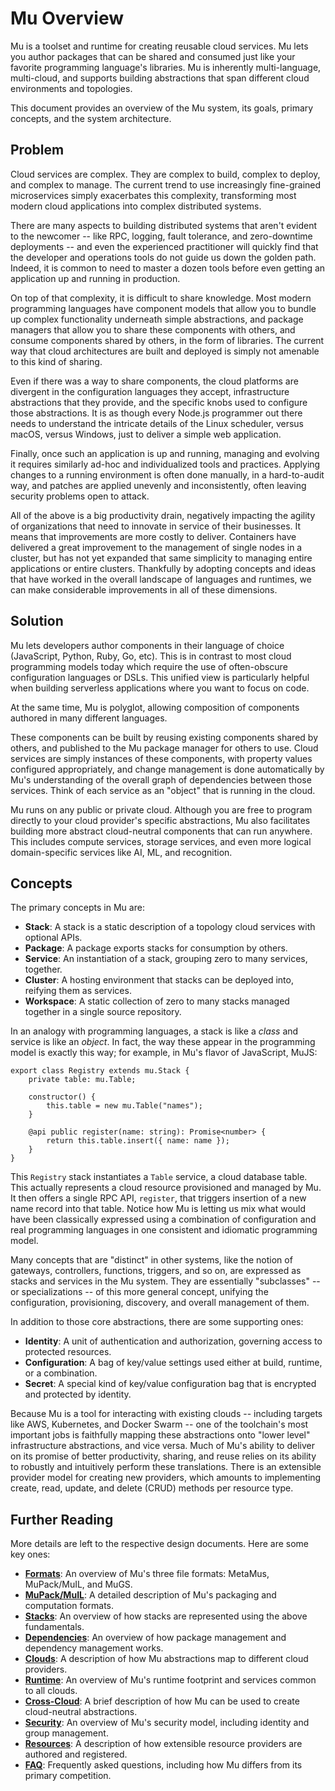 # Mu Overview

Mu is a toolset and runtime for creating reusable cloud services.  Mu lets you author packages that can be shared and
consumed just like your favorite programming language's libraries.  Mu is inherently multi-language, multi-cloud, and
supports building abstractions that span different cloud environments and topologies.

This document provides an overview of the Mu system, its goals, primary concepts, and the system architecture.

## Problem

Cloud services are complex.  They are complex to build, complex to deploy, and complex to manage.  The current trend to
use increasingly fine-grained microservices simply exacerbates this complexity, transforming most modern cloud
applications into complex distributed systems.

There are many aspects to building distributed systems that aren't evident to the newcomer -- like RPC, logging,
fault tolerance, and zero-downtime deployments -- and even the experienced practitioner will quickly find that the
developer and operations tools do not guide us down the golden path.  Indeed, it is common to need to master a dozen
tools before even getting an application up and running in production.

On top of that complexity, it is difficult to share knowledge.  Most modern programming languages have component models
that allow you to bundle up complex functionality underneath simple abstractions, and package managers that allow you
to share these components with others, and consume components shared by others, in the form of libraries.  The current
way that cloud architectures are built and deployed is simply not amenable to this kind of sharing.

Even if there was a way to share components, the cloud platforms are divergent in the configuration languages they
accept, infrastructure abstractions that they provide, and the specific knobs used to configure those abstractions.  It
is as though every Node.js programmer out there needs to understand the intricate details of the Linux scheduler, versus
macOS, versus Windows, just to deliver a simple web application.

Finally, once such an application is up and running, managing and evolving it requires similarly ad-hoc and
individualized tools and practices.  Applying changes to a running environment is often done manually, in a
hard-to-audit way, and patches are applied unevenly and inconsistently, often leaving security problems open to attack.

All of the above is a big productivity drain, negatively impacting the agility of organizations that need to innovate
in service of their businesses.  It means that improvements are more costly to deliver.  Containers have delivered a
great improvement to the management of single nodes in a cluster, but has not yet expanded that same simplicity to
managing entire applications or entire clusters.  Thankfully by adopting concepts and ideas that have worked in the
overall landscape of languages and runtimes, we can make considerable improvements in all of these dimensions.

## Solution

Mu lets developers author components in their language of choice (JavaScript, Python, Ruby, Go, etc).  This is in
contrast to most cloud programming models today which require the use of often-obscure configuration languages or DSLs.
This unified view is particularly helpful when building serverless applications where you want to focus on code.

At the same time, Mu is polyglot, allowing composition of components authored in many different languages.

These components can be built by reusing existing components shared by others, and published to the Mu package manager
for others to use.  Cloud services are simply instances of these components, with property values configured
appropriately, and change management is done automatically by Mu's understanding of the overall graph of dependencies
between those services.  Think of each service as an "object" that is running in the cloud.

Mu runs on any public or private cloud.  Although you are free to program directly to your cloud provider's specific
abstractions, Mu also facilitates building more abstract cloud-neutral components that can run anywhere.  This includes
compute services, storage services, and even more logical domain-specific services like AI, ML, and recognition.

## Concepts

The primary concepts in Mu are:

* **Stack**: A stack is a static description of a topology cloud services with optional APIs.
* **Package**: A package exports stacks for consumption by others.
* **Service**: An instantiation of a stack, grouping zero to many services, together.
* **Cluster**: A hosting environment that stacks can be deployed into, reifying them as services.
* **Workspace**: A static collection of zero to many stacks managed together in a single source repository.

In an analogy with programming languages, a stack is like a *class* and service is like an *object*.  In fact, the way
these appear in the programming model is exactly this way; for example, in Mu's flavor of JavaScript, MuJS:

    export class Registry extends mu.Stack {
        private table: mu.Table;

        constructor() {
            this.table = new mu.Table("names");
        }

        @api public register(name: string): Promise<number> {
            return this.table.insert({ name: name });
        }
    }

This `Registry` stack instantiates a `Table` service, a cloud database table.  This actually represents a cloud resource
provisioned and managed by Mu.  It then offers a single RPC API, `register`, that triggers insertion of a new name
record into that table.  Notice how Mu is letting us mix what would have been classically expressed using a combination
of configuration and real programming languages in one consistent and idiomatic programming model.

Many concepts that are "distinct" in other systems, like the notion of gateways, controllers, functions, triggers, and
so on, are expressed as stacks and services in the Mu system.  They are essentially "subclasses" -- or specializations
-- of this more general concept, unifying the configuration, provisioning, discovery, and overall management of them.

In addition to those core abstractions, there are some supporting ones:

* **Identity**: A unit of authentication and authorization, governing access to protected resources.
* **Configuration**: A bag of key/value settings used either at build, runtime, or a combination.
* **Secret**: A special kind of key/value configuration bag that is encrypted and protected by identity.

Because Mu is a tool for interacting with existing clouds -- including targets like AWS, Kubernetes, and Docker Swarm --
one of the toolchain's most important jobs is faithfully mapping these abstractions onto "lower level" infrastructure
abstractions, and vice versa.  Much of Mu's ability to deliver on its promise of better productivity, sharing, and reuse
relies on its ability to robustly and intuitively perform these translations.  There is an extensible provider model for
creating new providers, which amounts to implementing create, read, update, and delete (CRUD) methods per resource type.

## Further Reading

More details are left to the respective design documents.  Here are some key ones:

* [**Formats**](design/formats.md): An overview of Mu's three file formats: MetaMus, MuPack/MuIL, and MuGS.
* [**MuPack/MuIL**](design/mupack.md): A detailed description of Mu's packaging and computation formats.
* [**Stacks**](design/stacks.md): An overview of how stacks are represented using the above fundamentals.
* [**Dependencies**](design/deps.md): An overview of how package management and dependency management works.
* [**Clouds**](design/clouds.md): A description of how Mu abstractions map to different cloud providers.
* [**Runtime**](design/runtime.md): An overview of Mu's runtime footprint and services common to all clouds.
* [**Cross-Cloud**](design/x-cloud.md): A brief description of how Mu can be used to create cloud-neutral abstractions.
* [**Security**](design/security.md): An overview of Mu's security model, including identity and group management.
* [**Resources**](design/resources.md): A description of how extensible resource providers are authored and registered.
* [**FAQ**](faq.md): Frequently asked questions, including how Mu differs from its primary competition.

